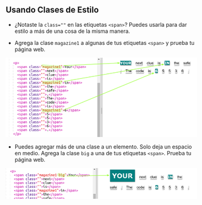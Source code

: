 ## Usando Clases de Estilo

+ ¿Notaste la `class=""` en las etiquetas `<span>`? Puedes usarla para dar estilo a más de una cosa de la misma manera.

+ Agrega la clase `magazine1` a algunas de tus etiquetas `<span>` y prueba tu página web.

![captura de pantalla](images/letter-magazine1.png)

+ Puedes agregar más de una clase a un elemento. Solo deja un espacio en medio. Agrega la clase `big` a una de tus etiquetas `<span>`. Prueba tu página web. 

![captura de pantalla](images/letter-big.png)